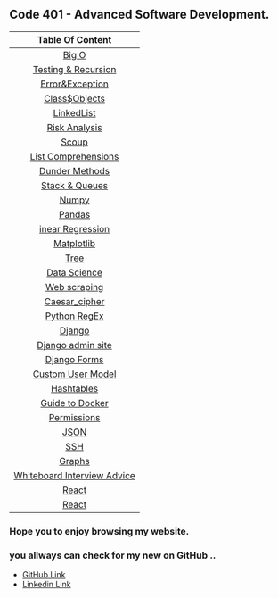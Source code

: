 ## Code 401 - Advanced Software Development.


| Table Of Content  | 
| :-----------------: |
|  [Big O](https://omar-zoubi.github.io/reading-notes/Reading-notes401/reading01) |
|  [Testing & Recursion](https://omar-zoubi.github.io/reading-notes/Reading-notes401/reading02) |
|  [Error&Exception](https://omar-zoubi.github.io/reading-notes/Reading-notes401/reading03) |
|  [Class$Objects](https://omar-zoubi.github.io/reading-notes/Reading-notes401/reading04) |
|  [LinkedList](https://omar-zoubi.github.io/reading-notes/Reading-notes401/reading05) |
|  [ Risk Analysis](https://omar-zoubi.github.io/reading-notes/Reading-notes401/reading06) |
|  [Scoup](https://omar-zoubi.github.io/reading-notes/Reading-notes401/reading07) |
|  [List Comprehensions](https://omar-zoubi.github.io/reading-notes/Reading-notes401/reading08) |
|  [Dunder Methods](https://omar-zoubi.github.io/reading-notes/Reading-notes401/reading09) |
|  [Stack & Queues](https://omar-zoubi.github.io/reading-notes/Reading-notes401/reading10) |
|  [Numpy](https://omar-zoubi.github.io/reading-notes/Reading-notes401/reading11) |
|  [Pandas](https://omar-zoubi.github.io/reading-notes/Reading-notes401/reading12) |
|  [inear Regression](https://omar-zoubi.github.io/reading-notes/Reading-notes401/reading13) |
|  [Matplotlib](https://omar-zoubi.github.io/reading-notes/Reading-notes401/reading14) |
|  [Tree](https://omar-zoubi.github.io/reading-notes/Reading-notes401/reading15) |
|  [Data Science](https://omar-zoubi.github.io/reading-notes/Reading-notes401/reading16) |
|  [Web scraping](https://omar-zoubi.github.io/reading-notes/Reading-notes401/reading17) |
|  [Caesar_cipher](https://omar-zoubi.github.io/reading-notes/Reading-notes401/reading18) |
|  [Python RegEx](https://omar-zoubi.github.io/reading-notes/Reading-notes401/reading19) |
|  [Django](https://omar-zoubi.github.io/reading-notes/Reading-notes401/reading20) |
|  [Django admin site](https://omar-zoubi.github.io/reading-notes/Reading-notes401/reading27) |
|  [Django Forms](https://omar-zoubi.github.io/reading-notes/Reading-notes401/reading28) |
|  [Custom User Model](https://omar-zoubi.github.io/reading-notes/Reading-notes401/reading29) |
|  [Hashtables](https://omar-zoubi.github.io/reading-notes/Reading-notes401/reading30) |
|  [Guide to Docker](https://omar-zoubi.github.io/reading-notes/Reading-notes401/reading31) |
|  [Permissions](https://omar-zoubi.github.io/reading-notes/Reading-notes401/reading32) |
|  [JSON](https://omar-zoubi.github.io/reading-notes/Reading-notes401/reading33) |
|  [SSH](https://omar-zoubi.github.io/reading-notes/Reading-notes401/reading34) |
|  [Graphs](https://omar-zoubi.github.io/reading-notes/Reading-notes401/reading35) |
|  [Whiteboard Interview Advice](https://omar-zoubi.github.io/reading-notes/Reading-notes401/reading36) |
|  [React](https://omar-zoubi.github.io/reading-notes/Reading-notes401/reading37) |
|  [React](https://omar-zoubi.github.io/reading-notes/Reading-notes401/reading38) |

### Hope you to enjoy browsing my website. 
### you allways can check for my new on GitHub ..

- [GitHub Link](https://github.com/Omar-zoubi)
- [Linkedin Link](https://www.linkedin.com/in/omar-alzoubi-54034bb4/)

